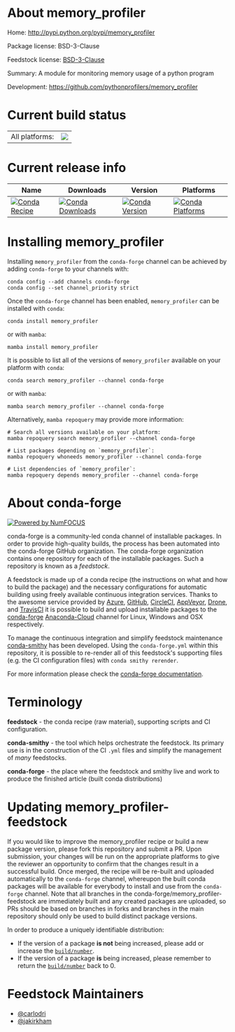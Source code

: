 About memory_profiler
=====================

Home: http://pypi.python.org/pypi/memory_profiler

Package license: BSD-3-Clause

Feedstock license: [BSD-3-Clause](https://github.com/conda-forge/memory_profiler-feedstock/blob/main/LICENSE.txt)

Summary: A module for monitoring memory usage of a python program

Development: https://github.com/pythonprofilers/memory_profiler

Current build status
====================


<table><tr><td>All platforms:</td>
    <td>
      <a href="https://dev.azure.com/conda-forge/feedstock-builds/_build/latest?definitionId=3082&branchName=main">
        <img src="https://dev.azure.com/conda-forge/feedstock-builds/_apis/build/status/memory_profiler-feedstock?branchName=main">
      </a>
    </td>
  </tr>
</table>

Current release info
====================

| Name | Downloads | Version | Platforms |
| --- | --- | --- | --- |
| [![Conda Recipe](https://img.shields.io/badge/recipe-memory_profiler-green.svg)](https://anaconda.org/conda-forge/memory_profiler) | [![Conda Downloads](https://img.shields.io/conda/dn/conda-forge/memory_profiler.svg)](https://anaconda.org/conda-forge/memory_profiler) | [![Conda Version](https://img.shields.io/conda/vn/conda-forge/memory_profiler.svg)](https://anaconda.org/conda-forge/memory_profiler) | [![Conda Platforms](https://img.shields.io/conda/pn/conda-forge/memory_profiler.svg)](https://anaconda.org/conda-forge/memory_profiler) |

Installing memory_profiler
==========================

Installing `memory_profiler` from the `conda-forge` channel can be achieved by adding `conda-forge` to your channels with:

```
conda config --add channels conda-forge
conda config --set channel_priority strict
```

Once the `conda-forge` channel has been enabled, `memory_profiler` can be installed with `conda`:

```
conda install memory_profiler
```

or with `mamba`:

```
mamba install memory_profiler
```

It is possible to list all of the versions of `memory_profiler` available on your platform with `conda`:

```
conda search memory_profiler --channel conda-forge
```

or with `mamba`:

```
mamba search memory_profiler --channel conda-forge
```

Alternatively, `mamba repoquery` may provide more information:

```
# Search all versions available on your platform:
mamba repoquery search memory_profiler --channel conda-forge

# List packages depending on `memory_profiler`:
mamba repoquery whoneeds memory_profiler --channel conda-forge

# List dependencies of `memory_profiler`:
mamba repoquery depends memory_profiler --channel conda-forge
```


About conda-forge
=================

[![Powered by
NumFOCUS](https://img.shields.io/badge/powered%20by-NumFOCUS-orange.svg?style=flat&colorA=E1523D&colorB=007D8A)](https://numfocus.org)

conda-forge is a community-led conda channel of installable packages.
In order to provide high-quality builds, the process has been automated into the
conda-forge GitHub organization. The conda-forge organization contains one repository
for each of the installable packages. Such a repository is known as a *feedstock*.

A feedstock is made up of a conda recipe (the instructions on what and how to build
the package) and the necessary configurations for automatic building using freely
available continuous integration services. Thanks to the awesome service provided by
[Azure](https://azure.microsoft.com/en-us/services/devops/), [GitHub](https://github.com/),
[CircleCI](https://circleci.com/), [AppVeyor](https://www.appveyor.com/),
[Drone](https://cloud.drone.io/welcome), and [TravisCI](https://travis-ci.com/)
it is possible to build and upload installable packages to the
[conda-forge](https://anaconda.org/conda-forge) [Anaconda-Cloud](https://anaconda.org/)
channel for Linux, Windows and OSX respectively.

To manage the continuous integration and simplify feedstock maintenance
[conda-smithy](https://github.com/conda-forge/conda-smithy) has been developed.
Using the ``conda-forge.yml`` within this repository, it is possible to re-render all of
this feedstock's supporting files (e.g. the CI configuration files) with ``conda smithy rerender``.

For more information please check the [conda-forge documentation](https://conda-forge.org/docs/).

Terminology
===========

**feedstock** - the conda recipe (raw material), supporting scripts and CI configuration.

**conda-smithy** - the tool which helps orchestrate the feedstock.
                   Its primary use is in the construction of the CI ``.yml`` files
                   and simplify the management of *many* feedstocks.

**conda-forge** - the place where the feedstock and smithy live and work to
                  produce the finished article (built conda distributions)


Updating memory_profiler-feedstock
==================================

If you would like to improve the memory_profiler recipe or build a new
package version, please fork this repository and submit a PR. Upon submission,
your changes will be run on the appropriate platforms to give the reviewer an
opportunity to confirm that the changes result in a successful build. Once
merged, the recipe will be re-built and uploaded automatically to the
`conda-forge` channel, whereupon the built conda packages will be available for
everybody to install and use from the `conda-forge` channel.
Note that all branches in the conda-forge/memory_profiler-feedstock are
immediately built and any created packages are uploaded, so PRs should be based
on branches in forks and branches in the main repository should only be used to
build distinct package versions.

In order to produce a uniquely identifiable distribution:
 * If the version of a package **is not** being increased, please add or increase
   the [``build/number``](https://docs.conda.io/projects/conda-build/en/latest/resources/define-metadata.html#build-number-and-string).
 * If the version of a package **is** being increased, please remember to return
   the [``build/number``](https://docs.conda.io/projects/conda-build/en/latest/resources/define-metadata.html#build-number-and-string)
   back to 0.

Feedstock Maintainers
=====================

* [@carlodri](https://github.com/carlodri/)
* [@jakirkham](https://github.com/jakirkham/)

